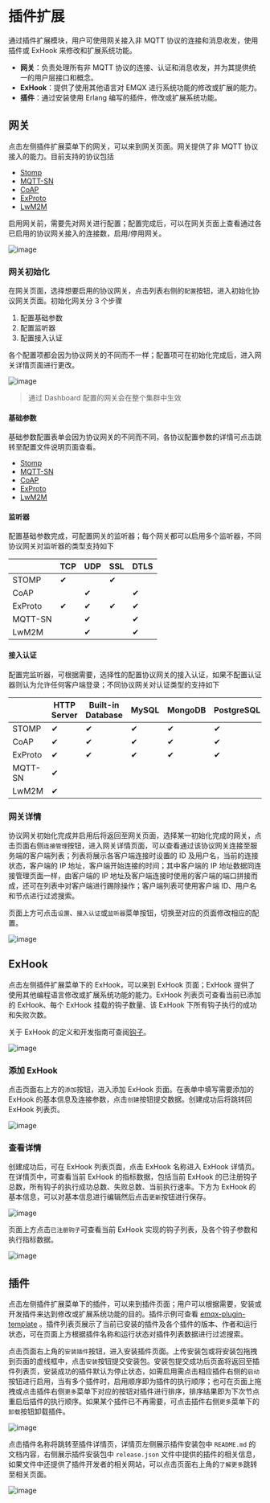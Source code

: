 # 插件扩展

通过插件扩展模块，用户可使用网关接入非 MQTT 协议的连接和消息收发，使用插件或 ExHook 来修改和扩展系统功能。

- **网关**：负责处理所有非 MQTT 协议的连接、认证和消息收发，并为其提供统一的用户层接口和概念。
- **ExHook**：提供了使用其他语言对 EMQX 进行系统功能的修改或扩展的能力。
- **插件**：通过安装使用 Erlang 编写的插件，修改或扩展系统功能。

## 网关

点击左侧插件扩展菜单下的网关，可以来到网关页面。网关提供了非 MQTT 协议接入的能力。目前支持的协议包括

- [Stomp](https://stomp.github.io/stomp-specification-1.2.html)
- [MQTT-SN](https://www.oasis-open.org/committees/download.php/66091/MQTT-SN_spec_v1.2.pdf)
- [CoAP](https://datatracker.ietf.org/doc/html/draft-ietf-core-coap-pubsub-09)
- [ExProto](https://github.com/emqx/emqx-exproto)
- [LwM2M](https://www.openmobilealliance.org/release/LightweightM2M/)

启用网关前，需要先对网关进行配置；配置完成后，可以在网关页面上查看通过各已启用的协议网关接入的连接数，启用/停用网关。

![image](./assets/gateways.png)

### 网关初始化

在网关页面，选择想要启用的协议网关，点击列表右侧的`配置`按钮，进入初始化协议网关页面。初始化网关分 3 个步骤

1. 配置基础参数
2. 配置监听器
3. 配置接入认证

各个配置项都会因为协议网关的不同而不一样；配置项可在初始化完成后，进入网关详情页面进行更改。

![image](./assets/gateway-init.png)

> 通过 Dashboard 配置的网关会在整个集群中生效

#### 基础参数

基础参数配置表单会因为协议网关的不同而不同，各协议配置参数的详情可点击跳转至配置文件说明页面查看。

- [Stomp](../admin/cfg.md#gatewaystomp)
- [MQTT-SN](../admin/cfg.md#gatewaymqttsn)
- [CoAP](../admin/cfg.md#gatewaycoap)
- [ExProto](../admin/cfg.md#gatewayexproto)
- [LwM2M](../admin/cfg.md#gatewaylwm2m)

#### 监听器

配置基础参数完成，可配置网关的监听器；每个网关都可以启用多个监听器，不同协议网关对监听器的类型支持如下

|         | TCP  | UDP  | SSL  | DTLS |
| ------- | ---- | ---- | ---- | ---- |
| STOMP   | ✔︎    |      | ✔︎    |      |
| CoAP    |      | ✔︎    |      | ✔︎    |
| ExProto | ✔︎    | ✔︎    | ✔︎    | ✔︎    |
| MQTT-SN |      | ✔︎    |      | ✔︎    |
| LwM2M   |      | ✔︎    |      | ✔︎    |

#### 接入认证

配置完监听器，可根据需要，选择性的配置协议网关的接入认证，如果不配置认证器则认为允许任何客户端登录；不同协议网关对认证类型的支持如下

|         | HTTP Server | Built-in Database | MySQL | MongoDB | PostgreSQL | Redis | DTLS | JWT  | Scram |
| ------- | ----------- | ----------------- | ----- | ------- | ---------- | ----- | ---- | ---- | ----- |
| STOMP   | ✔︎           | ✔︎                 | ✔︎     | ✔︎       | ✔︎          | ✔︎     | ✔︎    | ✔︎    |       |
| CoAP    | ✔︎           | ✔︎                 | ✔︎     | ✔︎       | ✔︎          | ✔︎     | ✔︎    | ✔︎    |       |
| ExProto | ✔︎           | ✔︎                 | ✔︎     | ✔︎       | ✔︎          | ✔︎     | ✔︎    | ✔︎    |       |
| MQTT-SN | ✔︎           |                   |       |         |            |       |      |      |       |
| LwM2M   | ✔︎           |                   |       |         |            |       |      |      |       |

### 网关详情

协议网关初始化完成并启用后将返回至网关页面，选择某一初始化完成的网关，点击页面右侧`连接管理`按钮，进入网关详情页面，可以查看通过该协议网关连接至服务端的客户端列表；列表将展示各客户端连接时设置的 ID 及用户名，当前的连接状态，客户端的 IP 地址，客户端开始连接的时间；其中客户端的 IP 地址数据同连接管理页面一样，由客户端的 IP 地址及客户端连接时使用的客户端的端口拼接而成，还可在列表中对客户端进行踢除操作；客户端列表可使用客户端 ID、用户名和节点进行过滤搜索。

页面上方可点击`设置`、`接入认证`或`监听器`菜单按钮，切换至对应的页面修改相应的配置。

![image](./assets/gateway-clients.png)

## ExHook

点击左侧插件扩展菜单下的 ExHook，可以来到 ExHook 页面；ExHook 提供了使用其他编程语言修改或扩展系统功能的能力。ExHook 列表页可查看当前已添加的 ExHook、每个 ExHook 挂载的钩子数量、该 ExHook 下所有钩子执行的成功和失败次数。

关于 ExHook 的定义和开发指南可查阅[钩子](../advanced/hooks)。

![image](./assets/exhook.png)

### 添加 ExHook

点击页面右上方的`添加`按钮，进入添加 ExHook 页面。在表单中填写需要添加的 ExHook 的基本信息及连接参数，点击`创建`按钮提交数据。创建成功后将跳转回 ExHook 列表页。

![image](./assets/exhook-add.png)

### 查看详情

创建成功后，可在 ExHook 列表页面，点击 ExHook 名称进入 ExHook 详情页。在详情页中，可查看当前 ExHook 的指标数据，包括当前 ExHook 的已注册钩子总数，所有钩子的执行成功总数、失败总数、当前执行速率。下方为 ExHook 的基本信息，可以对基本信息进行编辑然后点击`更新`按钮进行保存。

![image](./assets/exhook-detail.png)

页面上方点击`已注册钩子`可查看当前 ExHook 实现的钩子列表，及各个钩子参数和执行指标数据。

![image](./assets/exhook-hooks.png)

## 插件

点击左侧插件扩展菜单下的插件，可以来到插件页面；用户可以根据需要，安装或开发插件来达到修改或扩展系统功能的目的。插件示例可查看 [emqx-plugin-template](https://github.com/emqx/emqx-plugin-template) 。插件列表页展示了当前已安装的插件及各个插件的版本、作者和运行状态，可在页面上方根据插件名称和运行状态对插件列表数据进行过滤搜索。

点击页面右上角的`安装插件`按钮，进入安装插件页面。上传安装包或将安装包拖拽到页面的虚线框中，点击`安装`按钮提交安装包。安装包提交成功后页面将返回至插件列表页，安装成功的插件默认为停止状态，如需启用需点击相应插件右侧的`启动`按钮进行启用，当有多个插件时，启用顺序即为插件的执行顺序；也可在页面上拖拽或点击插件右侧`更多`菜单下对应的按钮对插件进行排序，排序结果即为下次节点重启后插件的执行顺序。如果某个插件已不再需要，可点击插件右侧`更多`菜单下的`卸载`按钮卸载插件。

![image](./assets/plugins.png)

点击插件名称将跳转至插件详情页，详情页左侧展示插件安装包中 `README.md` 的文档内容，右侧展示插件安装包中 `release.json` 文件中提供的插件的相关信息，如果文件中还提供了插件开发者的相关网站，可以点击页面右上角的`了解更多`跳转至相关页面。

![image](./assets/plugin-detail.png)
